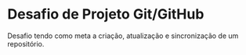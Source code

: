 # Desafio de Projeto Git/GitHub

Desafio tendo como meta a criação, atualização e sincronização de um repositório.
